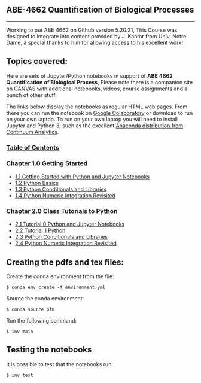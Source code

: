 ## ABE-4662 Quantification of Biological Processes
______________________________________
Working to put ABE 4662 on Github version 5.20.21,
This Course was designed to integrate into content provided by J. Kantor from Univ. Notre Dame, a special thanks to him for allowing access to his excellent work!

## Topics covered:


Here are sets of Jupyter/Python notebooks in support of **ABE 4662 Quantification of Biological Process**,
Please note there is a companion site
on CANVAS with additional notebooks, videos, course assignments and a bunch of other stuff.

The links below display the notebooks as regular HTML web pages. From there you can run the notebook on
[Google Colaboratory](https://colab.research.google.com) or download to run on your own laptop. To run on your own
laptop you will need to install Jupyter and Python 3, such as the excellent
[Anaconda distribution from Continuum Analytics](https://www.continuum.io/downloads).


### [Table of Contents](http://nbviewer.jupyter.org/github/jckantor/CBE30338/blob/master/notebooks/toc.ipynb?flush=true)

### [Chapter 1.0 Getting Started](http://nbviewer.jupyter.org/github/jckantor/CBE30338/blob/master/notebooks/01.00-Getting-Started.ipynb)
- [1.1 Getting Started with Python and Jupyter Notebooks](http://nbviewer.jupyter.org/github/jckantor/CBE30338/blob/master/notebooks/01.01-Getting-Started-with-Python-and-Jupyter-Notebooks.ipynb)
- [1.2 Python Basics](http://nbviewer.jupyter.org/github/jckantor/CBE30338/blob/master/notebooks/01.02-Python-Basics.ipynb)
- [1.3 Python Conditionals and Libraries](http://nbviewer.jupyter.org/github/jckantor/CBE30338/blob/master/notebooks/01.03-Python-Conditionals-and-Libraries.ipynb)
- [1.4 Python Numeric Integration Revisited](http://nbviewer.jupyter.org/github/jckantor/CBE30338/blob/master/notebooks/01.04-Python-Numeric-Integration-Revisited.ipynb)

### [Chapter 2.0 Class Tutorials to Python](http://nbviewer.jupyter.org/github/jckantor/CBE30338/blob/master/notebooks/02.00-Process-Modeling.ipynb)
- [2.1  Tutorial 0 Python and Jupyter Notebooks](https://nbviewer.jupyter.org/github/correllmj/ABE-4662/blob/master/Python%20Tutorial%20Zero%20Getting%20Started%20Quickly.ipynb)
- [2.2 Tutorial 1 Python](https://nbviewer.jupyter.org/github/correllmj/ABE-4662/blob/master/Python%20Tutorial%20%201%20Jupyter%20Notebook%20Version%20(1).ipynb)
- [2.3 Python Conditionals and Libraries](http://nbviewer.jupyter.org/github/jckantor/CBE30338/blob/master/notebooks/01.03-Python-Conditionals-and-Libraries.ipynb)
- [2.4 Python Numeric Integration Revisited](http://nbviewer.jupyter.org/github/jckantor/CBE30338/blob/master/notebooks/01.04-Python-Numeric-Integration-Revisited.ipynb)

## Creating the pdfs and tex files:

Create the conda environment from the file:

    $ conda env create -f environment.yml

Source the conda environment:

    $ conda source pfm

Run the following command:

    $ inv main

## Testing the notebooks

It is possible to test that the notebooks run:

    $ inv test
